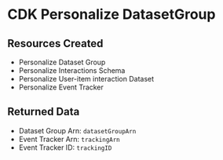 # CDK Personalize DatasetGroup

## Resources Created

* Personalize Dataset Group
* Personalize Interactions Schema
* Personalize User-item interaction Dataset
* Personalize Event Tracker

## Returned Data

* Dataset Group Arn: `datasetGroupArn`
* Event Tracker Arn: `trackingArn`
* Event Tracker ID: `trackingID`